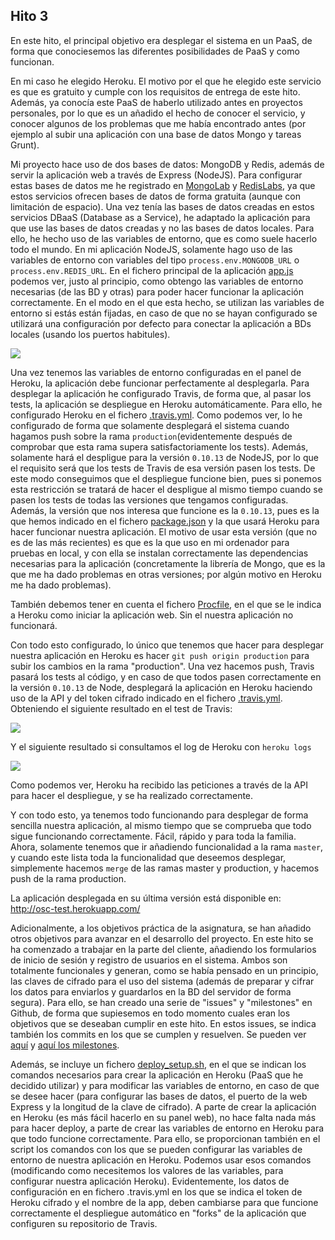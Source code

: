 ## Hito 3

En este hito, el principal objetivo era desplegar el sistema en un PaaS, de forma que conociesemos las diferentes posibilidades de PaaS y como funcionan.

En mi caso he elegido Heroku. El motivo por el que he elegido este servicio es que es gratuito y cumple con los requisitos de entrega de este hito. Además, ya conocía este PaaS de haberlo utilizado antes en proyectos personales, por lo que es un añadido el hecho de conocer el servicio, y conocer algunos de los problemas que me había encontrado antes (por ejemplo al subir una aplicación con una base de datos Mongo y tareas Grunt).

Mi proyecto hace uso de dos bases de datos: MongoDB y Redis, además de servir la aplicación web a través de Express (NodeJS). Para configurar estas bases de datos me he registrado en [MongoLab](http://mongolab.com/) y [RedisLabs](http://redislabs.com/), ya que estos servicios ofrecen bases de datos de forma gratuita (aunque con limitación de espacio). Una vez tenía las bases de datos creadas en estos servicios DBaaS (Database as a Service), he adaptado la aplicación para que use las bases de datos creadas y no las bases de datos locales. Para ello, he hecho uso de las variables de entorno, que es como suele hacerlo todo el mundo. En mi aplicación NodeJS, solamente hago uso de las variables de entorno con variables del tipo `process.env.MONGODB_URL` o `process.env.REDIS_URL`. En el fichero principal de la aplicación [app.js](https://github.com/segura2010/CC-Proyecto-OpenSecureChat/blob/master/app.js) podemos ver, justo al principio, como obtengo las variables de entorno necesarias (de las BD y otras) para poder hacer funcionar la aplicación correctamente. En el modo en el que esta hecho, se utilizan las variables de entorno si estás están fijadas, en caso de que no se hayan configurado se utilizará una configuración por defecto para conectar la aplicación a BDs locales (usando los puertos habitules).

![](http://i.imgur.com/52BKfE1.png)

Una vez tenemos las variables de entorno configuradas en el panel de Heroku, la aplicación debe funcionar perfectamente al desplegarla. Para desplegar la aplicación he configurado Travis, de forma que, al pasar los tests, la aplicación se despliegue en Heroku automáticamente. Para ello, he configurado Heroku en el fichero [.travis.yml](https://github.com/segura2010/CC-Proyecto-OpenSecureChat/blob/master/.travis.yml). Como podemos ver, lo he configurado de forma que solamente desplegará el sistema cuando hagamos push sobre la rama `production`(evidentemente después de comprobar que esta rama supera satisfactoriamente los tests). Además, solamente hará el despligue para la versión `0.10.13` de NodeJS, por lo que el requisito será que los tests de Travis de esa versión pasen los tests. De este modo conseguimos que el despliegue funcione bien, pues si ponemos esta restricción se tratará de hacer el despligue al mismo tiempo cuando se pasen los tests de todas las versiones que tengamos configuradas. Además, la versión que nos interesa que funcione es la `0.10.13`, pues es la que hemos indicado en el fichero [package.json](https://github.com/segura2010/CC-Proyecto-OpenSecureChat/blob/master/package.json) y la que usará Heroku para hacer funcionar nuestra aplicación. El motivo de usar esta versión (que no es de las más recientes) es que es la que uso en mi ordenador para pruebas en local, y con ella se instalan correctamente las dependencias necesarias para la aplicación (concretamente la librería de Mongo, que es la que me ha dado problemas en otras versiones; por algún motivo en Heroku me ha dado problemas).

También debemos tener en cuenta el fichero [Procfile](https://github.com/segura2010/CC-Proyecto-OpenSecureChat/blob/master/Procfile), en el que se le indica a Heroku como iniciar la aplicación web. Sin el nuestra aplicación no funcionará.

Con todo esto configurado, lo único que tenemos que hacer para desplegar nuestra aplicación en Heroku es hacer `git push origin production` para subir los cambios en la rama "production". Una vez hacemos push, Travis pasará los tests al código, y en caso de que todos pasen correctamente en la versión `0.10.13` de Node, desplegará la aplicación en Heroku haciendo uso de la API y del token cifrado indicado en el fichero [.travis.yml](https://github.com/segura2010/CC-Proyecto-OpenSecureChat/blob/master/.travis.yml). Obteniendo el siguiente resultado en el test de Travis:

![](http://imgur.com/KyTWkyN.png)

Y el siguiente resultado si consultamos el log de Heroku con `heroku logs`

![](http://imgur.com/HAl3hAX.png)

Como podemos ver, Heroku ha recibido las peticiones a través de la API para hacer el despliegue, y se ha realizado correctamente.

Y con todo esto, ya tenemos todo funcionando para desplegar de forma sencilla nuestra aplicación, al mismo tiempo que se comprueba que todo sigue funcionando correctamente. Fácil, rápido y para toda la familia. Ahora, solamente tenemos que ir añadiendo funcionalidad a la rama `master`, y cuando este lista toda la funcionalidad que deseemos desplegar, simplemente hacemos `merge` de las ramas master y production, y hacemos push de la rama production.

La aplicación desplegada en su última versión está disponible en: http://osc-test.herokuapp.com/

Adicionalmente, a los objetivos práctica de la asignatura, se han añadido otros objetivos para avanzar en el desarrollo del proyecto. En este hito se ha comenzado a trabajar en la parte del cliente, añadiendo los formularios de inicio de sesión y registro de usuarios en el sistema. Ambos son totalmente funcionales y generan, como se había pensado en un principio, las claves de cifrado para el uso del sistema (además de preparar y cifrar los datos para enviarlos y guardarlos en la BD del servidor de forma segura). Para ello, se han creado una serie de "issues" y "milestones" en Github, de forma que supiesemos en todo momento cuales eran los objetivos que se deseaban cumplir en este hito. En estos issues, se indica también los commits en los que se cumplen y resuelven. Se pueden ver [aquí](https://github.com/segura2010/CC-Proyecto-OpenSecureChat/issues?q=is%3Aissue+is%3Aclosed) y [aquí los milestones](https://github.com/segura2010/CC-Proyecto-OpenSecureChat/milestones).

Además, se incluye un fichero [deploy_setup.sh](https://github.com/segura2010/CC-Proyecto-OpenSecureChat/blob/master/deploy_setup.sh), en el que se indican los comandos necesarios para crear la aplicación en Heroku (PaaS que he decidido utilizar) y para modificar las variables de entorno, en caso de que se desee hacer (para configurar las bases de datos, el puerto de la web Express y la longitud de la clave de cifrado). A parte de crear la aplicación en Heroku (es más fácil hacerlo en su panel web), no hace falta nada más para hacer deploy, a parte de crear las variables de entorno en Heroku para que todo funcione correctamente. Para ello, se proporcionan también en el script los comandos con los que se pueden configurar las variables de entorno de nuestra aplicación en Heroku. Podemos usar esos comandos (modificando como necesitemos los valores de las variables, para configurar nuestra aplicación Heroku).
Evidentemente, los datos de configuración en en fichero .travis.yml en los que se indica el token de Heroku cifrado y el nombre de la app, deben cambiarse para que funcione correctamente el despliegue automático en "forks" de la aplicación que configuren su repositorio de Travis.